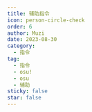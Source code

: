 ```yaml
---
title: 辅助指令
icon: person-circle-check
order: 6
author: Muzi
date: 2023-08-30
category:
  - 指令
tag:
  - 指令
  - osu!
  - osu
  - 辅助
sticky: false
star: false
---
```

